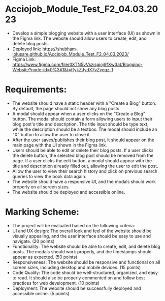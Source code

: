 # Acciojob_Module_Test_F2_04.03.2023
- Develop a simple blogging website with a user interface (UI) as shown in the Figma link. The website should allow users to create, edit, and delete blog posts.
- Deployed link: https://shubham-lolusare.github.io/Acciojob_Module_Test_F2_04.03.2023/
- Figma Link: https://www.figma.com/file/0XTN5vVszisgjoj9fXw3at/Blogging-Website?node-id=0%3A1&t=ffykZJydX7vZyeqz-1

# Requirements:
- The website should have a static header with a "Create a Blog" button. By default, the page should not show any blog posts.
- A modal should appear when a user clicks on the "Create a Blog" button. The modal should contain a form allowing users to input their blog post's title and description. The title input should be type text, while the description should be a textbox. The modal should include an "X" button to allow the user to close it.
- After the user saves/publishes their blog post, it should appear on the main page with the UI shown in the Figma link.
- Users should be able to edit or delete their blog posts. If a user clicks the delete button, the selected blog post should be removed from the page. If a user clicks the edit button, a modal should appear with the title and description already filled out, allowing the user to edit the post.
- Allow the user to view their search history and click on previous search queries to view the book data again.
- The website should have a responsive UI, and the modals should work properly on all screen sizes.
- The website should be deployed and accessible online.

# Marking Scheme:
- The project will be evaluated based on the following criteria:
- UI and UX design: The overall look and feel of the website should be visually appealing, and the user interface should be easy to use and navigate. (20 points)
- Functionality: The website should be able to create, edit, and delete blog posts. The modals should work properly, and the timestamps should appear as expected. (50 points)
- Responsiveness: The website should be responsive and functional on all screen sizes, including desktop and mobile devices. (15 points)
- Code Quality: The code should be well-structured, organized, and easy to read. It should also be properly commented on and follow best practices for web development. (10 points)
- Deployment: The website should be successfully deployed and accessible online. (5 points)
